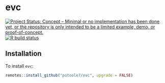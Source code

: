 # evc

<!-- badges: start -->
[![Project Status: Concept – Minimal or no implementation has been done yet, or the repository is only intended to be a limited example, demo, or proof-of-concept.](https://www.repostatus.org/badges/latest/concept.svg)](https://www.repostatus.org/#concept)
[![R build status](https://github.com/potoole7/evc/workflows/R-CMD-check/badge.svg)](https://github.com/potoole7/evc/actions/workflows/R-CMD-check.yaml)
<!-- [![codecov.io](https://codecov.io/github/mrc-ide/evc/coverage.svg?branch=main)](https://codecov.io/github/mrc-ide/evc?branch=main) -->
<!-- badges: end -->

## Installation

To install `evc`:

```r
remotes::install_github("potoole7/evc", upgrade = FALSE)
```
